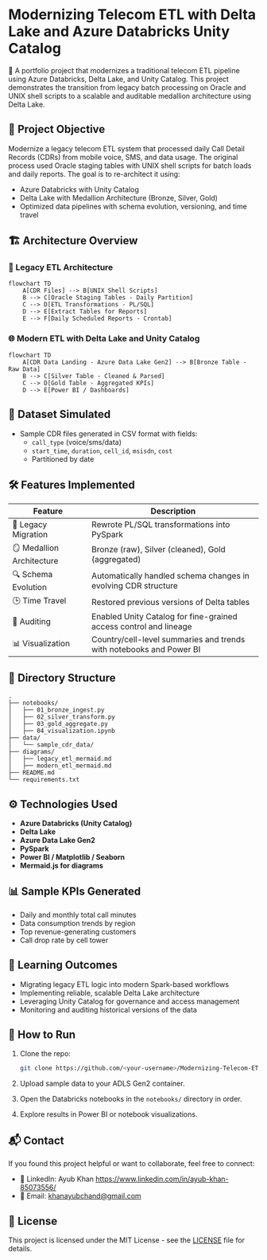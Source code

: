 
# Modernizing Telecom ETL with Delta Lake and Azure Databricks Unity Catalog

📡 A portfolio project that modernizes a traditional telecom ETL pipeline using Azure Databricks, Delta Lake, and Unity Catalog. This project demonstrates the transition from legacy batch processing on Oracle and UNIX shell scripts to a scalable and auditable medallion architecture using Delta Lake.

## 🚀 Project Objective

Modernize a legacy telecom ETL system that processed daily Call Detail Records (CDRs) from mobile voice, SMS, and data usage. The original process used Oracle staging tables with UNIX shell scripts for batch loads and daily reports. The goal is to re-architect it using:

- Azure Databricks with Unity Catalog
- Delta Lake with Medallion Architecture (Bronze, Silver, Gold)
- Optimized data pipelines with schema evolution, versioning, and time travel

## 🏗️ Architecture Overview

### 🧱 Legacy ETL Architecture

```mermaid
flowchart TD
	A[CDR Files] --> B[UNIX Shell Scripts]
	B --> C[Oracle Staging Tables - Daily Partition]
	C --> D[ETL Transformations - PL/SQL]
	D --> E[Extract Tables for Reports]
	E --> F[Daily Scheduled Reports - Crontab]
```

### 🌐 Modern ETL with Delta Lake and Unity Catalog

```mermaid
flowchart TD
	A[CDR Data Landing - Azure Data Lake Gen2] --> B[Bronze Table - Raw Data]
	B --> C[Silver Table - Cleaned & Parsed]
	C --> D[Gold Table - Aggregated KPIs]
	D --> E[Power BI / Dashboards]
```

## 🧪 Dataset Simulated

- Sample CDR files generated in CSV format with fields:
  - `call_type` (voice/sms/data)
  - `start_time`, `duration`, `cell_id`, `msisdn`, `cost`
  - Partitioned by date

## 🛠️ Features Implemented

| Feature | Description |
|--------|-------------|
| 🔄 Legacy Migration | Rewrote PL/SQL transformations into PySpark |
| 🪞 Medallion Architecture | Bronze (raw), Silver (cleaned), Gold (aggregated) |
| 🔍 Schema Evolution | Automatically handled schema changes in evolving CDR structure |
| 🕒 Time Travel | Restored previous versions of Delta tables |
| 🧾 Auditing | Enabled Unity Catalog for fine-grained access control and lineage |
| 📊 Visualization | Country/cell-level summaries and trends with notebooks and Power BI |

## 📂 Directory Structure

```
.
├── notebooks/
│   ├── 01_bronze_ingest.py
│   ├── 02_silver_transform.py
│   ├── 03_gold_aggregate.py
│   ├── 04_visualization.ipynb
├── data/
│   └── sample_cdr_data/
├── diagrams/
│   ├── legacy_etl_mermaid.md
│   ├── modern_etl_mermaid.md
├── README.md
└── requirements.txt
```

## ⚙️ Technologies Used

- **Azure Databricks (Unity Catalog)**
- **Delta Lake**
- **Azure Data Lake Gen2**
- **PySpark**
- **Power BI / Matplotlib / Seaborn**
- **Mermaid.js for diagrams**

## 📊 Sample KPIs Generated

- Daily and monthly total call minutes
- Data consumption trends by region
- Top revenue-generating customers
- Call drop rate by cell tower

## 🧠 Learning Outcomes

- Migrating legacy ETL logic into modern Spark-based workflows
- Implementing reliable, scalable Delta Lake architecture
- Leveraging Unity Catalog for governance and access management
- Monitoring and auditing historical versions of the data

## 📌 How to Run

1. Clone the repo:
   ```bash
   git clone https://github.com/<your-username>/Modernizing-Telecom-ETL-with-Delta-Lake-and-Azure-Databricks-Unity-Catalog.git
   ```

2. Upload sample data to your ADLS Gen2 container.

3. Open the Databricks notebooks in the `notebooks/` directory in order.

4. Explore results in Power BI or notebook visualizations.

## 📬 Contact

If you found this project helpful or want to collaborate, feel free to connect:

- 💼 LinkedIn: Ayub Khan https://www.linkedin.com/in/ayub-khan-85073556/
- 📧 Email: khanayubchand@gmail.com

## 📃 License

This project is licensed under the MIT License - see the [LICENSE](LICENSE) file for details.
